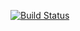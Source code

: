 [![Build Status](https://travis-ci.org/AlexandreCMelo/amiapi.svg?branch=master)](https://travis-ci.org/AlexandreCMelo/amiapi)
